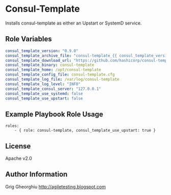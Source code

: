 Consul-Template
=========

Installs consul-template as either an Upstart or SystemD service.

Role Variables
--------------

```yml
consul_template_version: "0.9.0"
consul_template_archive_file: "consul-template_{{ consul_template_version }}_linux_amd64.tar.gz"
consul_template_download_url: "https://github.com/hashicorp/consul-template/releases/download/v{{ consul_template_version }}/{{ consul_template_archive_file }}"
consul_template_binary: consul-template
consul_template_home: /opt/consul-template
consul_template_config_file: consul-template.cfg
consul_template_log_file: /var/log/consul-template
consul_template_log_level: "INFO"
consul_template_consul_server: "127.0.0.1"
consul_template_use_systemd: false
consul_template_use_upstart: false
```

Example Playbook Role Usage
----------------

```
roles:
    - { role: consul-template, consul_template_use_upstart: true }
```

License
-------

Apache v2.0

Author Information
------------------

Grig Gheorghiu
http://agiletesting.blogspot.com
